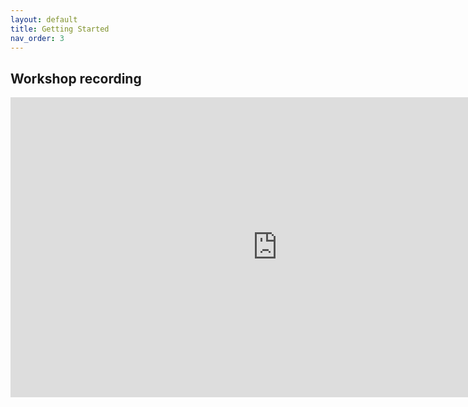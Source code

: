 ```yaml
---
layout: default
title: Getting Started
nav_order: 3
---
```


## Workshop recording

<iframe height="480" width="853" allowfullscreen frameborder=0 src="https://echo360.ca/lesson/ac60e235-a773-418d-8cda-82b602ed6eec/classroom#sortDirection=desc"</iframe>

View the original [here](https://echo360.ca/lesson/ac60e235-a773-418d-8cda-82b602ed6eec/classroom#sortDirection=desc).
